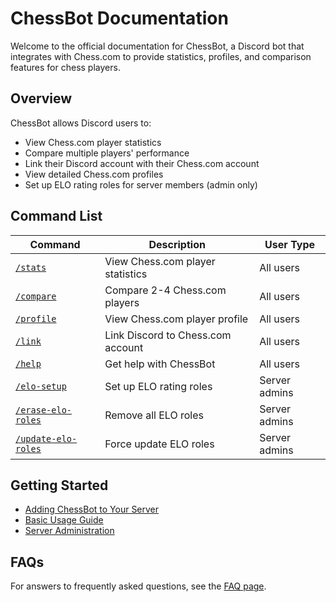 # ChessBot Documentation

Welcome to the official documentation for ChessBot, a Discord bot that integrates with Chess.com to provide statistics, profiles, and comparison features for chess players.

## Overview

ChessBot allows Discord users to:
- View Chess.com player statistics
- Compare multiple players' performance
- Link their Discord account with their Chess.com account
- View detailed Chess.com profiles
- Set up ELO rating roles for server members (admin only)

## Command List

| Command | Description | User Type |
|---------|-------------|-----------|
| [`/stats`](commands/stats.md) | View Chess.com player statistics | All users |
| [`/compare`](commands/compare.md) | Compare 2-4 Chess.com players | All users |
| [`/profile`](commands/profile.md) | View Chess.com player profile | All users |
| [`/link`](commands/link.md) | Link Discord to Chess.com account | All users |
| [`/help`](commands/help.md) | Get help with ChessBot | All users |
| [`/elo-setup`](commands/elo-setup.md) | Set up ELO rating roles | Server admins |
| [`/erase-elo-roles`](commands/erase-elo-roles.md) | Remove all ELO roles | Server admins |
| [`/update-elo-roles`](commands/update-elo-roles.md) | Force update ELO roles | Server admins |

## Getting Started

- [Adding ChessBot to Your Server](getting-started/adding-the-bot.md)
- [Basic Usage Guide](getting-started/basic-usage.md)
- [Server Administration](getting-started/server-admin.md)

## FAQs

For answers to frequently asked questions, see the [FAQ page](faq.md).